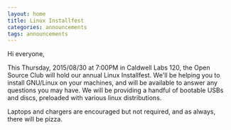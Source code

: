 ```yaml
---
layout: home
title: Linux Installfest
categories: announcements
tags: announcements
---
```


Hi everyone,

This Thursday, 2015/08/30 at 7:00PM in Caldwell Labs 120, the Open Source Club will hold our annual Linux Installfest. We'll be helping you to install GNU/Linux on your machines, and will be available to answer any questions you may have. We will be providing a handful of bootable USBs and discs, preloaded with various linux distributions.

Laptops and chargers are encouraged but not required, and as always, there will be pizza.
